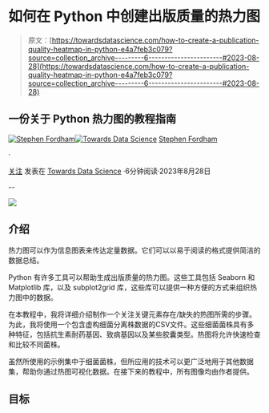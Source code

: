 # 如何在 Python 中创建出版质量的热力图

> 原文：[https://towardsdatascience.com/how-to-create-a-publication-quality-heatmap-in-python-e4a7feb3c079?source=collection_archive---------6-----------------------#2023-08-28](https://towardsdatascience.com/how-to-create-a-publication-quality-heatmap-in-python-e4a7feb3c079?source=collection_archive---------6-----------------------#2023-08-28)

## 一份关于 Python 热力图的教程指南

[](https://medium.com/@stephenfordham?source=post_page-----e4a7feb3c079--------------------------------)[![Stephen Fordham](../Images/470e298c01fd910835cabebea346e614.png)](https://medium.com/@stephenfordham?source=post_page-----e4a7feb3c079--------------------------------)[](https://towardsdatascience.com/?source=post_page-----e4a7feb3c079--------------------------------)[![Towards Data Science](../Images/a6ff2676ffcc0c7aad8aaf1d79379785.png)](https://towardsdatascience.com/?source=post_page-----e4a7feb3c079--------------------------------) [Stephen Fordham](https://medium.com/@stephenfordham?source=post_page-----e4a7feb3c079--------------------------------)

·

[关注](https://medium.com/m/signin?actionUrl=https%3A%2F%2Fmedium.com%2F_%2Fsubscribe%2Fuser%2F5d3f46276e7e&operation=register&redirect=https%3A%2F%2Ftowardsdatascience.com%2Fhow-to-create-a-publication-quality-heatmap-in-python-e4a7feb3c079&user=Stephen+Fordham&userId=5d3f46276e7e&source=post_page-5d3f46276e7e----e4a7feb3c079---------------------post_header-----------) 发表在 [Towards Data Science](https://towardsdatascience.com/?source=post_page-----e4a7feb3c079--------------------------------) ·6分钟阅读·2023年8月28日[](https://medium.com/m/signin?actionUrl=https%3A%2F%2Fmedium.com%2F_%2Fvote%2Ftowards-data-science%2Fe4a7feb3c079&operation=register&redirect=https%3A%2F%2Ftowardsdatascience.com%2Fhow-to-create-a-publication-quality-heatmap-in-python-e4a7feb3c079&user=Stephen+Fordham&userId=5d3f46276e7e&source=-----e4a7feb3c079---------------------clap_footer-----------)

--

[](https://medium.com/m/signin?actionUrl=https%3A%2F%2Fmedium.com%2F_%2Fbookmark%2Fp%2Fe4a7feb3c079&operation=register&redirect=https%3A%2F%2Ftowardsdatascience.com%2Fhow-to-create-a-publication-quality-heatmap-in-python-e4a7feb3c079&source=-----e4a7feb3c079---------------------bookmark_footer-----------)![](../Images/f7245fadca629866393efbef00ba5822.png)

## 介绍

热力图可以作为信息图表来传达定量数据。它们可以以易于阅读的格式提供简洁的数据总结。

Python 有许多工具可以帮助生成出版质量的热力图。这些工具包括 Seaborn 和 Matplotlib 库，以及 subplot2grid 库，这些库可以提供一种方便的方式来组织热力图中的数据。

在本教程中，我将详细介绍制作一个关注关键元素存在/缺失的热图所需的步骤。为此，我将使用一个包含虚构细菌分离株数据的CSV文件。这些细菌菌株具有多种特征，包括抗生素耐药基因、致病基因以及某些胶囊类型。热图将允许快速检查和比较不同菌株。

虽然所使用的示例集中于细菌菌株，但所应用的技术可以更广泛地用于其他数据集，帮助你通过热图可视化数据。在接下来的教程中，所有图像均由作者提供。

## 目标
